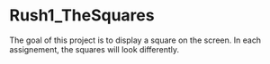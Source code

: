 # Rush1_TheSquares
The goal of this project is to display a square on the screen. In each assignement, the squares will look differently.
